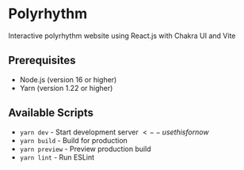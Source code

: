 # Polyrhythm
Interactive polyrhythm website using React.js with Chakra UI and Vite

## Prerequisites
- Node.js (version 16 or higher)
- Yarn (version 1.22 or higher)

## Available Scripts
- `yarn dev` - Start development server $<-- use this for now$
- `yarn build` - Build for production
- `yarn preview` - Preview production build
- `yarn lint` - Run ESLint
